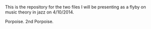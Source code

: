 This is the repository for the two files I will be presenting as a flyby 
on music theory in jazz on 4/10/2014.

Porpoise.
2nd Porpoise. 
